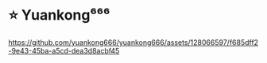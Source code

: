 # ⭐ Yuankong⁶⁶⁶

https://github.com/yuankong666/yuankong666/assets/128066597/f685dff2-9e43-45ba-a5cd-dea3d8acbf45

<p align="center">
<img src="https://komarev.com/ghpvc/?username=yuankong666&style=flat-square&color=000000" alt=""/>
</p>
<p align="center">

<!--
**yuankong666/yuankong666** is a ✨ _special_ ✨ repository because its `README.md` (this file) appears on your GitHub profile.

Here are some ideas to get you started:

- 🔭 I’m currently working on ...
- 🌱 I’m currently learning ...
- 👯 I’m looking to collaborate on ...
- 🤔 I’m looking for help with ...
- 💬 Ask me about ...
- 📫 How to reach me: ...
- 😄 Pronouns: ...
- ⚡ Fun fact: ...
-->

